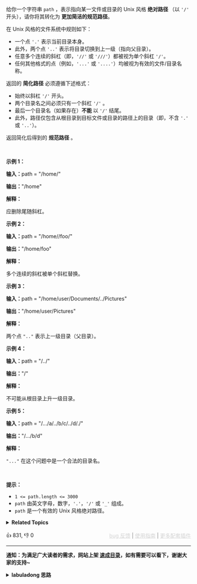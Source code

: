 <p>给你一个字符串 <code>path</code> ，表示指向某一文件或目录的&nbsp;Unix 风格 <strong>绝对路径 </strong>（以 <code>'/'</code> 开头），请你将其转化为 <strong>更加简洁的规范路径</strong>。</p>

<p class="MachineTrans-lang-zh-CN">在 Unix 风格的文件系统中规则如下：</p>

<ul> 
 <li class="MachineTrans-lang-zh-CN">一个点&nbsp;<code>'.'</code>&nbsp;表示当前目录本身。</li> 
 <li class="MachineTrans-lang-zh-CN">此外，两个点 <code>'..'</code>&nbsp;表示将目录切换到上一级（指向父目录）。</li> 
 <li class="MachineTrans-lang-zh-CN">任意多个连续的斜杠（即，<code>'//'</code>&nbsp;或 <code>'///'</code>）都被视为单个斜杠 <code>'/'</code>。</li> 
 <li class="MachineTrans-lang-zh-CN">任何其他格式的点（例如，<code>'...'</code>&nbsp;或 <code>'....'</code>）均被视为有效的文件/目录名称。</li> 
</ul>

<p>返回的 <strong>简化路径</strong> 必须遵循下述格式：</p>

<ul> 
 <li>始终以斜杠 <code>'/'</code> 开头。</li> 
 <li>两个目录名之间必须只有一个斜杠 <code>'/'</code> 。</li> 
 <li>最后一个目录名（如果存在）<strong>不能 </strong>以 <code>'/'</code> 结尾。</li> 
 <li>此外，路径仅包含从根目录到目标文件或目录的路径上的目录（即，不含 <code>'.'</code> 或 <code>'..'</code>）。</li> 
</ul>

<p>返回简化后得到的 <strong>规范路径</strong> 。</p>

<p>&nbsp;</p>

<p><strong class="example">示例 1：</strong></p>

<div class="example-block"> 
 <p><strong>输入：</strong><span class="example-io">path = "/home/"</span></p> 
</div>

<p><span class="example-io"><b>输出：</b>"/home"</span></p>

<p><strong>解释：</strong></p>

<p>应删除尾随斜杠。</p>

<p><strong class="example">示例 2：</strong></p>

<div class="example-block"> 
 <p><span class="example-io"><b>输入：</b>path = "/home//foo/"</span></p> 
</div>

<p><span class="example-io"><b>输出：</b>"/home/foo"</span></p>

<p><strong>解释：</strong></p>

<p>多个连续的斜杠被单个斜杠替换。</p>

<p><strong class="example">示例 3：</strong></p>

<div class="example-block"> 
 <p><strong>输入：</strong><span class="example-io">path = "/home/user/Documents/../Pictures"</span></p> 
</div>

<p><span class="example-io"><b>输出：</b>"/home/user/Pictures"</span></p>

<p><strong>解释：</strong></p>

<p>两个点&nbsp;<code>".."</code>&nbsp;表示上一级目录（父目录）。</p>

<p><strong class="example">示例 4：</strong></p>

<div class="example-block"> 
 <p><span class="example-io"><b>输入：</b>path = "/../"</span></p> 
</div>

<p><span class="example-io"><b>输出：</b>"/"</span></p>

<p><strong>解释：</strong></p>

<p>不可能从根目录上升一级目录。</p>

<p><strong class="example">示例 5：</strong></p>

<div class="example-block"> 
 <p><span class="example-io"><b>输入：</b>path = "/.../a/../b/c/../d/./"</span></p> 
</div>

<p><span class="example-io"><b>输出：</b>"/.../b/d"</span></p>

<p><strong>解释：</strong></p>

<p><code>"..."</code>&nbsp;在这个问题中是一个合法的目录名。</p>

<p>&nbsp;</p>

<p><strong>提示：</strong></p>

<ul> 
 <li><code>1 &lt;= path.length &lt;= 3000</code></li> 
 <li><code>path</code> 由英文字母，数字，<code>'.'</code>，<code>'/'</code> 或 <code>'_'</code> 组成。</li> 
 <li><code>path</code> 是一个有效的 Unix 风格绝对路径。</li> 
</ul>

<details><summary><strong>Related Topics</strong></summary>栈 | 字符串</details><br>

<div>👍 831, 👎 0<span style='float: right;'><span style='color: gray;'><a href='https://github.com/labuladong/fucking-algorithm/issues' target='_blank' style='color: lightgray;text-decoration: underline;'>bug 反馈</a> | <a href='https://labuladong.online/algo/fname.html?fname=jb插件简介' target='_blank' style='color: lightgray;text-decoration: underline;'>使用指南</a> | <a href='https://labuladong.online/algo/' target='_blank' style='color: lightgray;text-decoration: underline;'>更多配套插件</a></span></span></div>

<div id="labuladong"><hr>

**通知：为满足广大读者的需求，网站上架 [速成目录](https://labuladong.online/algo/intro/quick-learning-plan/)，如有需要可以看下，谢谢大家的支持~**

<details><summary><strong>labuladong 思路</strong></summary>


<div id="labuladong_solution_zh">

## 基本思路

这题比较简单，利用栈先进后出的特性处理上级目录 `..`，最后组装化简后的路径即可。

**详细题解**：
  - [【练习】栈的经典习题](https://labuladong.online/algo/problem-set/stack/)

</div>





<div id="solution">

## 解法代码



<div class="tab-panel"><div class="tab-nav">
<button data-tab-item="cpp" class="tab-nav-button btn " data-tab-group="default" onclick="switchTab(this)">cpp🤖</button>

<button data-tab-item="python" class="tab-nav-button btn " data-tab-group="default" onclick="switchTab(this)">python🤖</button>

<button data-tab-item="java" class="tab-nav-button btn active" data-tab-group="default" onclick="switchTab(this)">java🟢</button>

<button data-tab-item="go" class="tab-nav-button btn " data-tab-group="default" onclick="switchTab(this)">go🤖</button>

<button data-tab-item="javascript" class="tab-nav-button btn " data-tab-group="default" onclick="switchTab(this)">javascript🤖</button>
</div><div class="tab-content">
<div data-tab-item="cpp" class="tab-item " data-tab-group="default"><div class="highlight">

```cpp
// 注意：cpp 代码由 chatGPT🤖 根据我的 java 代码翻译。
// 本代码的正确性已通过力扣验证，如有疑问，可以对照 java 代码查看。

#include <string>
#include <vector>
#include <sstream>

class Solution {
public:
    std::string simplifyPath(std::string path) {
        std::vector<std::string> parts;
        std::istringstream ss(path);
        std::string part;

        // 借助栈计算最终的文件夹路径
        while (std::getline(ss, part, '/')) {
            if (part.empty() || part == ".") {
                // Skip empty parts and current directory symbol.
                continue;
            }
            if (part == "..") {
                // Go up one directory (pop from the stack) unless the stack is empty.
                if (!parts.empty()) parts.pop_back();
            } else {
                // Add the non-empty and non-".." part to the stack.
                parts.push_back(part);
            }
        }

        // 栈中存储的文件夹组成路径
        std::string res;
        for (const auto& p : parts) {
            res += "/" + p;
        }

        // If the result is empty, it means the path is root directory.
        return res.empty() ? "/" : res;
    }
};
```

</div></div>

<div data-tab-item="python" class="tab-item " data-tab-group="default"><div class="highlight">

```python
# 注意：python 代码由 chatGPT🤖 根据我的 java 代码翻译。
# 本代码的正确性已通过力扣验证，如有疑问，可以对照 java 代码查看。

class Solution:
    def simplifyPath(self, path: str) -> str:
        parts = path.split("/")
        stk = []
        # 借助栈计算最终的文件夹路径
        for part in parts:
            if part == "" or part == ".":
                continue
            if part == "..":
                if stk:
                    stk.pop()
                continue
            stk.append(part)
        # 栈中存储的文件夹组成路径
        res = ""
        while stk:
            res = "/" + stk.pop() + res
        return res if res else "/"
```

</div></div>

<div data-tab-item="java" class="tab-item active" data-tab-group="default"><div class="highlight">

```java
class Solution {
    public String simplifyPath(String path) {
        String[] parts = path.split("/");
        Stack<String> stk = new Stack<>();
        // 借助栈计算最终的文件夹路径
        for (String part : parts) {
            if (part.isEmpty() || part.equals(".")) {
                continue;
            }
            if (part.equals("..")) {
                if (!stk.isEmpty()) stk.pop();
                continue;
            }
            stk.push(part);
        }
        // 栈中存储的文件夹组成路径
        String res = "";
        while (!stk.isEmpty()) {
            res = "/" + stk.pop() + res;
        }
        return res.isEmpty() ? "/" : res;
    }
}
```

</div></div>

<div data-tab-item="go" class="tab-item " data-tab-group="default"><div class="highlight">

```go
// 注意：go 代码由 chatGPT🤖 根据我的 java 代码翻译。
// 本代码的正确性已通过力扣验证，如有疑问，可以对照 java 代码查看。

func simplifyPath(path string) string {
    parts := strings.Split(path, "/")
    stk := []string{}
    // 借助栈计算最终的文件夹路径
    for _, part := range parts {
        if part == "" || part == "." {
            continue
        }
        if part == ".." {
            if len(stk) > 0 {
                stk = stk[:len(stk)-1]
            }
            continue
        }
        stk = append(stk, part)
    }
    // 栈中存储的文件夹组成路径
    res := ""
    for _, dir := range stk {
        res += "/" + dir
    }
    if res == "" {
        return "/"
    }
    return res
}
```

</div></div>

<div data-tab-item="javascript" class="tab-item " data-tab-group="default"><div class="highlight">

```javascript
// 注意：javascript 代码由 chatGPT🤖 根据我的 java 代码翻译。
// 本代码的正确性已通过力扣验证，如有疑问，可以对照 java 代码查看。

var simplifyPath = function(path) {
    const parts = path.split("/");
    const stk = [];
    // 借助栈计算最终的文件夹路径
    for (const part of parts) {
        if (part === "" || part === ".") {
            continue;
        }
        if (part === "..") {
            if (stk.length > 0) stk.pop();
            continue;
        }
        stk.push(part);
    }
    // 栈中存储的文件夹组成路径
    let res = "";
    while (stk.length > 0) {
        res = "/" + stk.pop() + res;
    }
    return res === "" ? "/" : res;
};
```

</div></div>
</div></div>

<hr /><details open hint-container details><summary style="font-size: medium"><strong>👾👾 算法可视化 👾👾</strong></summary><div id="data_simplify-path"  category="leetcode" ></div><div class="resizable aspect-ratio-container" style="height: 100%;">
<div id="iframe_simplify-path"></div></div>
</details><hr /><br />

</div>
</details>
</div>

